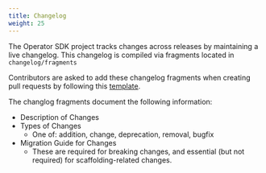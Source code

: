 ```yaml
---
title: Changelog
weight: 25
---
```


The Operator SDK project tracks changes across releases by maintaining a live changelog. This changelog is compiled via fragments located in `changelog/fragments`

Contributors are asked to add these changelog fragments when creating pull requests by following this [template][changelog-template].

The changlog fragments document the following information:

* Description of Changes
* Types of Changes
  * One of: addition, change, deprecation, removal, bugfix
* Migration Guide for Changes
  * These are required for breaking changes, and essential (but not required) for scaffolding-related changes.

[changelog-template]: https://github.com/graphitehealth/operator-sdk/blob/master/changelog/fragments/00-template.yaml
